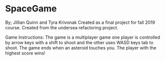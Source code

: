 # SpaceGame

By; Jillian Quinn and Tyra Krivonak
Created as a final project for fall 2019 course. Created from the undersea refactoring project. 

Game Instructions:
The game is a multiplayer game one player is controlled by arrow keys with a shift to shoot
and the other uses WASD keys tab to shoot.
The game ends when an asteroid touches you.
The player with the highest score wins!
